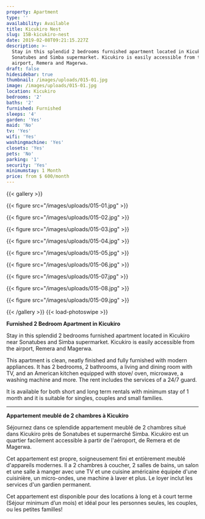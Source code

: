 ```yaml
---
property: Apartment
type: ''
availability: Available
title: Kicukiro Nest
slug: 15B-kicukiro-nest
date: 2019-02-08T09:21:15.227Z
description: >-
  Stay in this splendid 2 bedrooms furnished apartment located in Kicukiro near
  Sonatubes and Simba supermarket. Kicukiro is easily accessible from the
  airport, Remera and Magerwa.
draft: false
hidesidebar: true
thumbnail: /images/uploads/015-01.jpg
image: /images/uploads/015-01.jpg
location: Kicukiro
bedrooms: '2'
baths: '2'
furnished: Furnished
sleeps: '4'
garden: 'Yes'
maid: 'No'
tv: 'Yes'
wifi: 'Yes'
washingmachine: 'Yes'
closets: 'Yes'
pets: 'No'
parking: '1'
security: 'Yes'
minimumstay: 1 Month
price: from $ 600/month
---
```

{{< gallery >}} 

{{< figure src="/images/uploads/015-01.jpg" >}} 

{{< figure src="/images/uploads/015-02.jpg" >}}

 {{< figure src="/images/uploads/015-03.jpg" >}} 

{{< figure src="/images/uploads/015-04.jpg" >}}

{{< figure src="/images/uploads/015-05.jpg" >}}

 {{< figure src="/images/uploads/015-06.jpg" >}}

 {{< figure src="/images/uploads/015-07.jpg" >}}

 {{< figure src="/images/uploads/015-08.jpg" >}}

{{< figure src="/images/uploads/015-09.jpg" >}} 

 {{< /gallery >}} {{< load-photoswipe >}}

**Furnished 2 Bedroom Apartment in Kicukiro**

Stay in this splendid 2 bedrooms furnished apartment located in Kicukiro near Sonatubes and Simba supermarket. Kicukiro is easily accessible from the airport, Remera and Magerwa.

This apartment is clean, neatly finished and fully furnished with modern appliances. It has 2 bedrooms, 2 bathrooms, a living and dining room with TV, and an American kitchen equipped with stove/ oven, microwave, a washing machine and more. The rent includes the services of a 24/7 guard. 

It is available for both short and long term rentals with minimum stay of 1 month and it is suitable for singles, couples and small families.                                                                                                        

- - -

**Appartement meublé de 2 chambres à Kicukiro**

Séjournez dans ce splendide appartement meublé de 2 chambres situé dans Kicukiro près de Sonatubes et supermarché Simba. Kicukiro est un quartier facilement accessible à partir de l'aéroport, de Remera et de Magerwa. 

Cet appartement est propre, soigneusement fini et entièrement meublé d'appareils modernes. Il a 2 chambres à coucher, 2 salles de bains, un salon et une salle à manger avec une TV et une cuisine américaine équipée d'une cuisinière, un micro-ondes, une machine à laver et plus. Le loyer inclut les services d'un gardien permanent.

Cet appartement est disponible pour des locations à long et à court terme (Séjour minimum d’un mois) et idéal pour les personnes seules, les couples, ou les petites familles!
